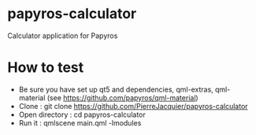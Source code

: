 # papyros-calculator
Calculator application for Papyros

# How to test
- Be sure you have set up qt5 and dependencies, qml-extras, qml-material (see https://github.com/papyros/qml-material)
- Clone : git clone https://github.com/PierreJacquier/papyros-calculator
- Open directory : cd papyros-calculator
- Run it : qmlscene main.qml -lmodules﻿
